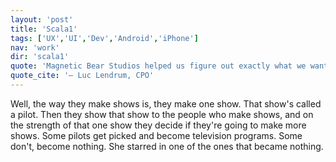 ```yaml
---
layout: 'post'
title: 'Scala1'
tags: ['UX','UI','Dev','Android','iPhone']
nav: 'work'
dir: 'scala1'
quote: 'Magnetic Bear Studios helped us figure out exactly what we wanted and built us a beautiful and functional tool, providing a durable competitive advantage. I cannot recommend them highly enough.'
quote_cite: '— Luc Lendrum, CPO'
---
```

Well, the way they make shows is, they make one show. That show's called a pilot. Then they show that show to the people who make shows, and on the strength of that one show they decide if they're going to make more shows. Some pilots get picked and become television programs. Some don't, become nothing. She starred in one of the ones that became nothing.